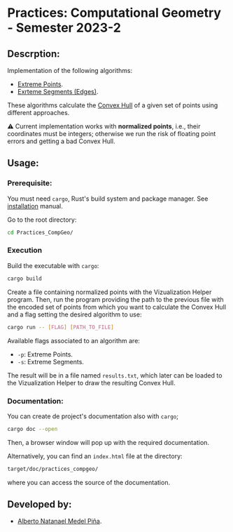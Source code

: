 # Practices: Computational Geometry - Semester 2023-2

## Descrption:
Implementation of the following algorithms:
 - [Extreme Points](https://en.wikipedia.org/wiki/Extreme_point).
 - [Exrteme Segments (Edges)](https://www.cambridge.org/core/books/computational-geometry-in-c/22A04E03A4BB10C382A1257F64477E1B).

These algorithms calculate the  [Convex Hull]() of a  given set of points using different 
approaches.

:warning: Current implementation works with **normalized points**, i.e., their 
coordinates must be integers; otherwise we run the risk of floating point errors
and getting a bad Convex Hull.

## Usage:

### Prerequisite:
You must need `cargo`, Rust's build system and package manager. See [installation](https://doc.rust-lang.org/book/ch01-01-installation.html#installation) manual.


Go to the root directory:

``` sh
cd Practices_CompGeo/
```


### Execution
Build the executable with `cargo`:

``` sh
cargo build 
```


Create a file containing normalized points with the Vizualization Helper program. Then, run the program 
providing the path to the previous file with the encoded set of points from which you want to calculate the
Convex Hull and a flag setting the desired algorithm to use:

``` sh
cargo run -- [FLAG] [PATH_TO_FILE]
```

Available flags associated to an algorithm are:
- `-p`: Extreme Points.
- `-s`: Extreme Segments. 

The result will be in a file named `results.txt`, which later can be loaded to the Vizualization Helper 
to draw the resulting Convex Hull.

### Documentation:
You can create de project's documentation also with `cargo`; 

``` sh
cargo doc --open
```

Then, a browser window will pop up with the required documentation.

Alternatively, you can find an `index.html` file at the directory:

``` sh
target/doc/practices_compgeo/
```

where you can access the source of the documentation.

## Developed by:

- [Alberto Natanael Medel Piña](https://github.com/AlbertNath).
